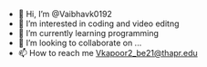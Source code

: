 - 👋 Hi, I’m @Vaibhavk0192
- 👀 I’m interested in coding and video editng
- 🌱 I’m currently learning programming
- 💞️ I’m looking to collaborate on ...
- 📫 How to reach me Vkapoor2_be21@thapr.edu

<!---
Vaibhavk0192/Vaibhavk0192 is a ✨ special ✨ repository because its `README.md` (this file) appears on your GitHub profile.
You can click the Preview link to take a look at your changes.
--->
